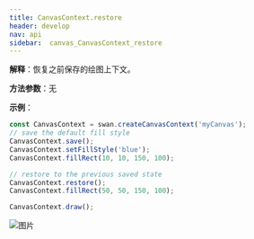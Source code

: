 ```yaml
---
title: CanvasContext.restore
header: develop
nav: api
sidebar:  canvas_CanvasContext_restore
---
```



**解释**：恢复之前保存的绘图上下文。

**方法参数**：无

**示例**：

```js
const CanvasContext = swan.createCanvasContext('myCanvas');
// save the default fill style
CanvasContext.save();
CanvasContext.setFillStyle('blue');
CanvasContext.fillRect(10, 10, 150, 100);

// restore to the previous saved state
CanvasContext.restore();
CanvasContext.fillRect(50, 50, 150, 100);

CanvasContext.draw();
```

![图片](../../../../img/api/canvas/save.png)

